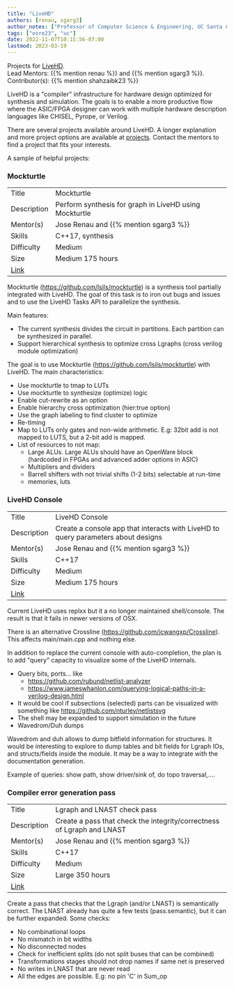 ```yaml
---
title: "LiveHD"
authors: [renau, sgarg3]
author_notes: ["Professor of Computer Science & Engineering, UC Santa Cruz", "Ph.D. Stuent, UC Santa Cruz"]
tags: ["osre23", "uc"]
date: 2022-11-07T10:15:56-07:00
lastmod: 2023-03-19
---
```


Projects for [LiveHD](https://github.com/masc-ucsc/livehd).  
Lead Mentors: {{% mention renau %}} and {{% mention sgarg3 %}}.  
Contributor(s): {{% mention shahzaibk23 %}}  

LiveHD is a "compiler" infrastructure for hardware design optimized for synthesis and simulation. The goals is to enable a more productive flow where the ASIC/FPGA designer can work with multiple hardware description languages like CHISEL, Pyrope, or Verilog.

There are several projects available around LiveHD. A longer explanation and more project options are available at
[projects](https://github.com/masc-ucsc/livehd/blob/master/docs/projects.md). Contact the
mentors to find a project that fits your interests.

A sample of helpful projects:

### Mockturtle

|   |   |
|---|---|
| Title | Mockturtle |
| Description | Perform synthesis for graph in LiveHD using Mockturtle |
| Mentor(s) | Jose Renau and {{% mention sgarg3 %}} |
| Skills | C++17, synthesis |
| Difficulty | Medium |
| Size | Medium 175 hours|
| [Link](https://github.com/masc-ucsc/livehd/blob/master/docs/projects_large.md#medium-parallel-and-hierarchical-synthesis-with-mockturtle) |


Mockturtle (https://github.com/lsils/mockturtle) is a synthesis tool partially
integrated with LiveHD. The goal of this task is to iron out bugs and issues
and to use the LiveHD Tasks API to parallelize the synthesis.

Main features:

* The current synthesis divides the circuit in partitions. Each partition can be synthesized in parallel.
* Support hierarchical synthesis to optimize cross Lgraphs (cross verilog module optimization)

The goal is to use Mockturtle (https://github.com/lsils/mockturtle) with LiveHD. The main characteristics:

* Use mockturtle to tmap to LUTs
* Use mockturtle to synthesize (optimize) logic
* Enable cut-rewrite as an option
* Enable hierarchy cross optimization (hier:true option)
* Use the graph labeling to find cluster to optimize
* Re-timing
* Map to LUTs only gates and non-wide arithmetic. E.g: 32bit add is not mapped to LUTS, but a 2-bit add is mapped.
* List of resources to not map:
    * Large ALUs. Large ALUs should have an OpenWare block (hardcoded in FPGAs and advanced adder options in ASIC)
    * Multipliers and dividers
    * Barrell shifters with not trivial shifts (1-2 bits) selectable at run-time
    * memories, luts

### LiveHD Console

|   |   |
|---|---|
| Title | LiveHD Console |
| Description | Create a console app that interacts with LiveHD to query parameters about designs |
| Mentor(s) | Jose Renau and {{% mention sgarg3 %}}|
| Skills | C++17 |
| Difficulty | Medium |
| Size | Medium 175 hours|
| [Link](https://github.com/masc-ucsc/livehd/blob/master/docs/projects_small.md#medium-query-shell-not-lgshell-to-query-graphs)


Current LiveHD uses replxx but it a no longer maintained shell/console. The result is that it fails in newer versions of OSX.

There is an alternative Crossline (https://github.com/jcwangxp/Crossline). This affects main/main.cpp and nothing else.

In addition to replace the current console with auto-completion, the plan is to add "query" capacity to visualize some
of the LiveHD internals.


* Query bits, ports...  like
    * https://github.com/rubund/netlist-analyzer
    * https://www.jameswhanlon.com/querying-logical-paths-in-a-verilog-design.html
* It would be cool if subsections (selected) parts can be visualized with something like https://github.com/nturley/netlistsvg
* The shell may be expanded to support simulation in the future
* Wavedrom/Duh dumps

Wavedrom and duh allows to dump bitfield information for structures. It would be interesting to explore to dump tables and bit
fields for Lgraph IOs, and structs/fields inside the module. It may be a way to integrate with the documentation generation.

Example of queries: show path, show driver/sink of, do topo traversal,....


### Compiler error generation pass

|   |   |
|---|---|
| Title | Lgraph and LNAST check pass |
| Description | Create a pass that check the integrity/correctness of Lgraph and LNAST |
| Mentor(s) | Jose Renau and {{% mention sgarg3 %}}|
| Skills | C++17 |
| Difficulty | Medium |
| Size | Large 350 hours|
| [Link](https://github.com/masc-ucsc/livehd/blob/master/docs/projects_small.md#medium-diagnostics )

Create a pass that checks that the Lgraph (and/or LNAST) is semantically
correct. The LNAST already has quite a few tests (pass.semantic), but it can be
further expanded. Some checks:

* No combinational loops
* No mismatch in bit widths
* No disconnected nodes
* Check for inefficient splits (do not split buses that can be combined)
* Transformations stages should not drop names if same net is preserved
* No writes in LNAST that are never read
* All the edges are possible. E.g: no pin 'C' in Sum_op


